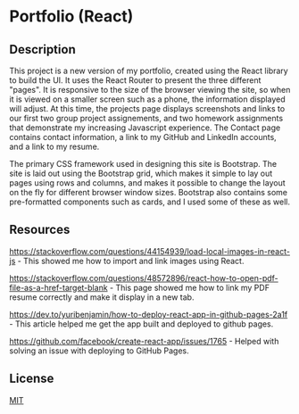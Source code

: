 # Portfolio (React)

## Description

This project is a new version of my portfolio, created using the React library to build the UI.  It uses the React Router to present the three different "pages".  It is responsive to the size of the browser viewing the site, so when it is viewed on a smaller screen such as a phone, the information displayed will adjust.  At this time, the projects page displays screenshots and links to our first two group project assignements, and two homework assignments that demonstrate my increasing Javascript experience.  The Contact page contains contact information, a link to my GitHub and LinkedIn accounts, and a link to my resume.

The primary CSS framework used in designing this site is Bootstrap.  The site is laid out using the Bootstrap grid, which makes it simple to lay out pages using rows and columns, and makes it possible to change the layout on the fly for different browser window sizes.  Bootstrap also contains some pre-formatted components such as cards, and I used some of these as well.

## Resources

https://stackoverflow.com/questions/44154939/load-local-images-in-react-js - This showed me how to import and link images using React.

https://stackoverflow.com/questions/48572896/react-how-to-open-pdf-file-as-a-href-target-blank - This page showed me how to link my PDF resume correctly and make it display in a new tab.

https://dev.to/yuribenjamin/how-to-deploy-react-app-in-github-pages-2a1f - This article helped me get the app built and deployed to github pages.

https://github.com/facebook/create-react-app/issues/1765 - Helped with solving an issue with deploying to GitHub Pages.


## License

[MIT](https://choosealicense.com/licenses/mit/)
